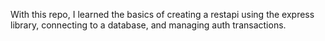 With this repo, I learned the basics of creating a restapi using the express library, connecting to a database, and managing auth transactions.
